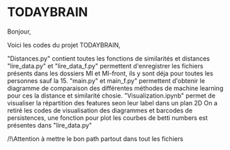 # TODAYBRAIN

Bonjour,

Voici les codes du projet TODAYBRAIN,

"Distances.py" contient toutes les fonctions de similarités et distances
"lire_data.py" et "lire_data_f.py" permettent d'enregistrer les fichiers présents dans les dossiers MI et MI-front, ils y sont déja pour toutes les personnes sauf la 15.
"main.py" et main_f.py" permettent d'obtenir le diagramme de comparaison des différentes méthodes de machine learning pour ces la distance et similarité chosie.
"Visualization.ipynb" permet de visualiser la répartition des features seon leur label dans un plan 2D
On a retiré les codes de visualisation des diagrammes et barcodes de persistences, une fonction pour plot les courbes de betti numbers est présentes dans "lire_data.py"

/!\Attention à mettre le bon path partout dans tout les fichiers
